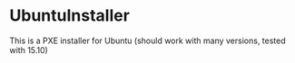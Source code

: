 # UbuntuInstaller
This is a PXE installer for Ubuntu (should work with many versions, tested with 15.10)
